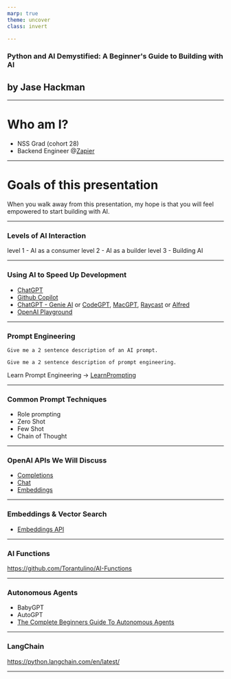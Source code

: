 ```yaml
---
marp: true
theme: uncover
class: invert

---
```

### Python and AI Demystified: A Beginner's Guide to Building with AI

## by Jase Hackman
---

# Who am I?
- NSS Grad (cohort 28) 
- Backend Engineer @[Zapier](https://zapier.com/ai)

---

# Goals of this presentation
When you walk away from this presentation, my hope is that you will feel empowered to start building with AI.

---
<!-- class="text-left" --> 
### Levels of AI Interaction
level 1 - AI as a consumer
level 2 - AI as a builder
level 3 - Building AI   

---

### Using AI to Speed Up Development
* [ChatGPT](https://chat.openai.com/)
* [Github Copilot](https://copilot.github.com/)
* [ChatGPT - Genie AI](https://github.com/ai-genie/chatgpt-vscode) or [CodeGPT](https://www.codegpt.co/), [MacGPT](https://www.macgpt.com/), [Raycast](https://www.raycast.com/) or [Alfred](https://www.alfredapp.com/)
* [OpenAI Playground](https://playground.openai.com/)

---
<!-- class="text-left" -->
### Prompt Engineering
`Give me a 2 sentence description of an AI prompt.`

`Give me a 2 sentence description of prompt engineering.`

Learn Prompt Engineering -> [LearnPrompting](https://learnprompting.org/)

---
### Common Prompt Techniques
- Role prompting
- Zero Shot
- Few Shot
- Chain of Thought

---
### OpenAI APIs We Will Discuss
- [Completions](https://platform.openai.com/docs/api-reference/completions)
- [Chat](https://platform.openai.com/docs/api-reference/chat)
- [Embeddings](https://platform.openai.com/docs/api-reference/embeddings)
---
### Embeddings & Vector Search
- [Embeddings API](https://platform.openai.com/docs/api-reference/embeddings)
---
### AI Functions
https://github.com/Torantulino/AI-Functions

---
### Autonomous Agents
- BabyGPT
- AutoGPT
- [The Complete Beginners Guide To Autonomous Agents](https://www.mattprd.com/p/the-complete-beginners-guide-to-autonomous-agents)
---
### LangChain
https://python.langchain.com/en/latest/
___

